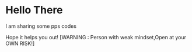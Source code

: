 <h1>
Hello There
</h1>
I am sharing some pps codes

Hope it helps you out!
[WARNING : Person with weak mindset,Open at your OWN RISK!]
